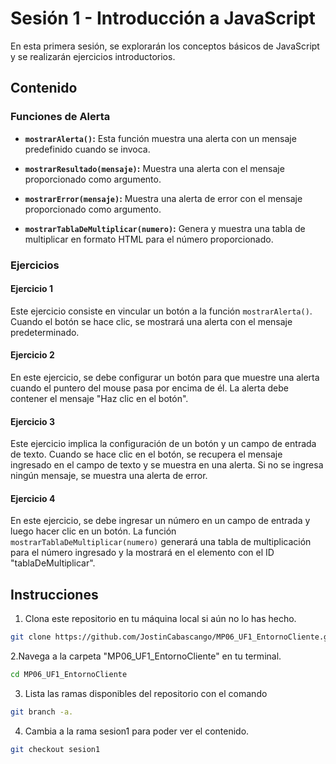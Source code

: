 # Sesión 1 - Introducción a JavaScript

En esta primera sesión, se explorarán los conceptos básicos de JavaScript y se realizarán ejercicios introductorios.

## Contenido

### Funciones de Alerta
- **`mostrarAlerta()`:** Esta función muestra una alerta con un mensaje predefinido cuando se invoca.

- **`mostrarResultado(mensaje)`:** Muestra una alerta con el mensaje proporcionado como argumento.

- **`mostrarError(mensaje)`:** Muestra una alerta de error con el mensaje proporcionado como argumento.

- **`mostrarTablaDeMultiplicar(numero)`:** Genera y muestra una tabla de multiplicar en formato HTML para el número proporcionado.

### Ejercicios

#### Ejercicio 1

Este ejercicio consiste en vincular un botón a la función `mostrarAlerta()`. Cuando el botón se hace clic, se mostrará una alerta con el mensaje predeterminado.

#### Ejercicio 2

En este ejercicio, se debe configurar un botón para que muestre una alerta cuando el puntero del mouse pasa por encima de él. La alerta debe contener el mensaje "Haz clic en el botón".

#### Ejercicio 3

Este ejercicio implica la configuración de un botón y un campo de entrada de texto. Cuando se hace clic en el botón, se recupera el mensaje ingresado en el campo de texto y se muestra en una alerta. Si no se ingresa ningún mensaje, se muestra una alerta de error.

#### Ejercicio 4

En este ejercicio, se debe ingresar un número en un campo de entrada y luego hacer clic en un botón. La función `mostrarTablaDeMultiplicar(numero)` generará una tabla de multiplicación para el número ingresado y la mostrará en el elemento con el ID "tablaDeMultiplicar".

## Instrucciones

1. Clona este repositorio en tu máquina local si aún no lo has hecho.
```bash
git clone https://github.com/JostinCabascango/MP06_UF1_EntornoCliente.git
```
2.Navega a la carpeta "MP06_UF1_EntornoCliente" en tu terminal.
```bash
cd MP06_UF1_EntornoCliente
```
3. Lista las ramas disponibles del repositorio con el comando
```bash
git branch -a.
```
4. Cambia a la rama sesion1 para poder ver el contenido.
```bash
git checkout sesion1
```




